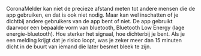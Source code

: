 CoronaMelder kan niet de precieze afstand meten tot andere mensen die de app gebruiken, en dat is ook niet nodig. Maar kan wel inschatten of je dichtbij andere gebruikers van de app bent of niet. De app gebruikt daarvoor een bepaalde vorm van bluetooth, Bluetooth Low Energy (lage energie-bluetooth). Hoe sterker het signaal, hoe dichterbij je bent. Als je een melding krijgt dat je risico loopt, was je zeker meer dan 15 minuten dicht in de buurt van iemand die later besmet bleek te zijn.
